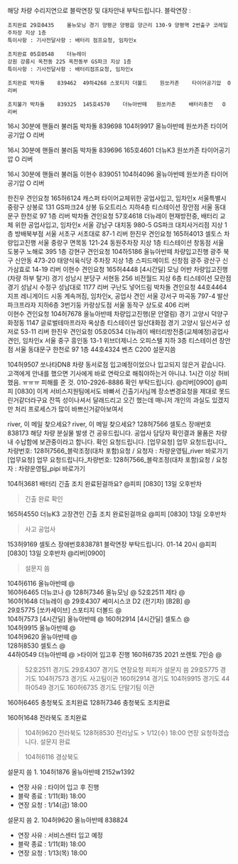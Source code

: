 
해당 차량 수리지연으로 블락연장 및 대차안내 부탁드립니다.
블락연장 : 

    조치완료 29호0435	올뉴모닝 경기 양평군 양평읍 양근리 130-9 양평역 2번출구 코레일주차장 지상 1층
    특이사항 : 기사전달사항 : 배터리 점프요청, 임차인x

    조치완료 05호0548	더뉴레이 
    강원 강릉시 옥천동 225 옥천동부 GS파크 지상 1층
    특이사항 : 기사전달사항 : 배터리점프요청, 임차인x

    조치완료 박차돌	839462	49하4268	스포티지 더볼드	원쏘카존	타이어공기압	O	리버

    조치불가 박차돌	839325	145호4570	더뉴아반떼	원쏘카존	배터리충전	O	리버

16시 30분에 핸들러 불러둠 박차돌	839698	104허9917	올뉴아반떼	원쏘카존	타이어공기압	O	리버

16시 30분에 핸들러 불러둠 박차돌	839696	165호4601	더뉴K3	원쏘카존	타이어공기압	O	리버

16시 30분에 핸들러 불러둠 이현수	839051	104허4096	올뉴아반떼	원쏘카존	타이어공기압	O	리버
							

한진우	견인요청	165허6124	캐스퍼	타이어교체위한 공업사입고, 임차인x	서울특별시 중랑구 상봉로 131 GS파크24 상봉 듀오트리스 지하4층	티스테이션 장안점	서울 동대문구 한천로 97 1층	리버
박차돌	견인요청	57호4618	더뉴레이	현재방전중, 배터리 교체 위한 공업사입고, 임차인x	서울 강남구 대치동 980-5 GS파크 대치사거리점 지상 1층	방배북부점	서울 서초구 서초대로 87-1	리버
한진우	견인요청	165허4013	셀토스	차량입고진행	 서울 중랑구 면목동 121-24 동원주차장 지상 1층	티스테이션 창동점	서울 도봉구 노해로 395 1층
강현구	견인요청	104하5186	올뉴아반떼 	차량입고진행	광주 북구 신안동 473-20 태양식육식당 주차장 지상 1층	스피드메이트 신창점	광주 광산구 신가삼효로 14-19	리버
이현수	견인요청	165허4448	[4시간딜] 모닝 어반	차량입고진행(차량 하부 탈거)	경기 성남시 분당구 서현동 256 비전월드 지상 6층	티스테이션 모란점	경기 성남시 수정구 성남대로 1177	리버
구난도 넣어드림 박차돌	견인요청	44호4464	지프 레니게이드	시동 계속꺼짐, 임차인x, 공업사 견인 	 서울 강서구 마곡동 797-4 발산파크프라자 지하6층 3번기둥	카랑상도점	서울 동작구 상도로 406	리버	
이현수	견인요청	104허7678	올뉴아반떼	차량입고진행(문 안열림)	 경기 고양시 덕양구 화정동 1147 글로벌테마프라자 옥상층	티스테이션 일산대화점	경기 고양시 일산서구 성저로 53-11	리버
한진우	견인요청	05호0534	더뉴레이	배터리방전중(교체예정)공업사견인, 임차인x	서울 중구 흥인동 13-1 위브더제니스 오피스텔 지하 3층	티스테이션 장안점	서울 동대문구 한천로 97 1층
44호4324 벤츠 C200 	설문지씀

104허9507 쏘나타DN8
차량 동서로점 입고예정이었으나 입고되지 않은거 같습니다.
고객에게 안내를 했으면 기사에게 바로 연락으로 해줘야하는거 아니냐. 1시간 이상 허비했음. ㅠㅠㅠ 
피해를 준 것. 010-2926-8886
확인 부탁드립니다.
@리버[0900] @피피 [0830] 
이게 서비스지원팀에서도 바빠서 긴출기사님께 장소변경요청을 제대로 못드린거같더라구요 잔뜩 성이나셔서 달래드리고 오긴 했는데 매니저 개인의 과실도 있겠지만 처리 프로세스가 많이 바쁘신거같아보여서

river, 이 메일 찾으세요? 
river, 이 메일 찾으세요? 
128허7566 셀토스
장애번호 838173
해당 차량 분실물 발생 건 공유드립니다. 공업사 담당자 확인결과 물품은 차량 내 수납함에 보관중이라고 합니다.
확인 요청드립니다.
[업무요청] 업무 요청드립니다_차량번호: 128허7566_블락조정(대차 포함)요청 / 요청자 : 차량운영팀_river 바로가기
[업무요청] 업무 요청드립니다_차량번호: 128허7566_블락조정(대차 포함)요청 / 요청자 : 차량운영팀_pipi 바로가기

104허3681 배터리 긴출 조치 완료된걸까요?
@피피 [0830] 13일 오후반차
>긴출 완료 확인 

165허4550 더뉴K3 
고장견인 긴출 조치 완료된걸까요
@피피 [0830] 13일 오후반차 
>사고 공업사 

153허9169 셀토스 장애번호838781
블락연장 부탁드립니다.
01-14 20시
@피피 [0830] 13일 오후반차 @리버[0900] 
>설문지 씀


104허6116 올뉴아반떼 @	
160허6465 더뉴코나 @	
128허7346 올뉴모닝 @	
52호2511 제타 @	
160허1648 더뉴레이 @	
29호4307 쎄미시스코 D2 (전기차) [B2B] @	
29호5775 [쏘카세이브] 스포티지 더볼드 @	
104허7573 [4시간딜] 올뉴아반떼 @	
160허2914 [4시간딜] 셀토스 @	
104허9915 올뉴아반떼 @	
104허9620 올뉴아반떼 @	
128허8530 셀토스 @	
44하0549 더뉴아반떼 @	>타이어 입고후 진행
160허6735 2021 쏘렌토 7인승 @	

> 52호2511	경기도
> 29호4307	경기도 연장요청 피피가 설문지 씀
> 29호5775	경기도
> 104허7573	경기도 사고팀이관
> 160허2914	경기도
> 104허9915	경기도
> 44하0549	경기도
> 160허6735	경기도 단말기팀 이관
	
160허6465	충청북도 조치완료
128허7346	충청북도 조치완료
	
160허1648	전라북도 조치완료
> 104허9620	전라북도
> 128허8530	전라남도 > 1/12(수) 18:00 연장 요청하겠습니다. 설문지 완료
	
> 104허6116	경상북도


설문지 씀 1. 104허1876 올뉴아반떼 2152w1392
- 연장 사유 : 타이어 입고 후 진행
- 블락 종료 : 1/11(화) 18:00
- 연장 요청 : 1/14(금) 18:00


설문지 씀 2. 104허9620 올뉴아반떼 838824
- 연장 사유 : 서비스센터 입고 예정
- 블락 종료 : 1/11(화) 18:00
- 연장 요청 : 1/13(목) 18:00

